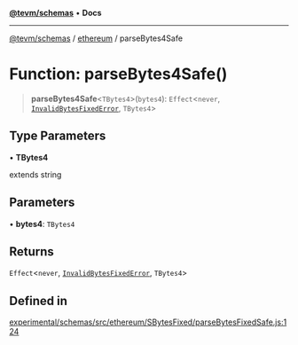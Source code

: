 [**@tevm/schemas**](../../README.md) • **Docs**

***

[@tevm/schemas](../../modules.md) / [ethereum](../README.md) / parseBytes4Safe

# Function: parseBytes4Safe()

> **parseBytes4Safe**\<`TBytes4`\>(`bytes4`): `Effect`\<`never`, [`InvalidBytesFixedError`](../classes/InvalidBytesFixedError.md), `TBytes4`\>

## Type Parameters

• **TBytes4**

extends string

## Parameters

• **bytes4**: `TBytes4`

## Returns

`Effect`\<`never`, [`InvalidBytesFixedError`](../classes/InvalidBytesFixedError.md), `TBytes4`\>

## Defined in

[experimental/schemas/src/ethereum/SBytesFixed/parseBytesFixedSafe.js:124](https://github.com/evmts/tevm-monorepo/blob/main/experimental/schemas/src/ethereum/SBytesFixed/parseBytesFixedSafe.js#L124)
